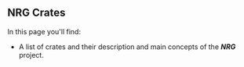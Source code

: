 ## NRG Crates


In this page you'll find:

- A list of crates and their description and main concepts of the _**NRG**_ project.